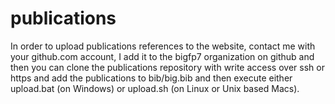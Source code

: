 publications
============

In order to upload publications references to the website, contact me with your github.com account, I add it to the bigfp7 organization on github and then you can clone the publications repository with write access over ssh or https and add the publications to bib/big.bib and then execute either upload.bat (on Windows) or upload.sh (on Linux or Unix based Macs).

